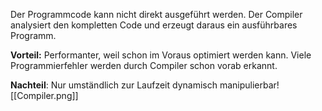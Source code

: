Der Programmcode kann nicht direkt ausgeführt werden. Der Compiler analysiert den kompletten Code und erzeugt daraus ein ausführbares Programm.

**Vorteil:**
Performanter, weil schon im Voraus optimiert werden kann. Viele Programmierfehler werden durch Compiler schon vorab erkannt. 

**Nachteil**: 
Nur umständlich zur Laufzeit dynamisch manipulierbar![[Compiler.png]]